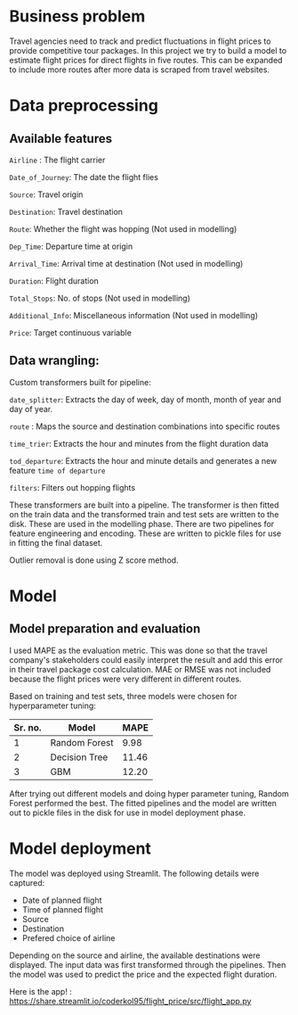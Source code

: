 
# Business problem

Travel agencies need to track and predict fluctuations in flight prices to provide competitive tour packages. In this project we try to build a model to estimate flight prices for direct flights in five routes. This can be expanded to include more routes after more data is scraped from travel websites.


# Data preprocessing

## Available features

`Airline` : The flight carrier

`Date_of_Journey`: The date the flight flies

`Source`: Travel origin

`Destination`: Travel destination

`Route`: Whether the flight was hopping (Not used in modelling)

`Dep_Time`: Departure time at origin

`Arrival_Time`: Arrival time at destination (Not used in modelling)

`Duration`: Flight duration

`Total_Stops`: No. of stops (Not used in modelling)

`Additional_Info`: Miscellaneous information (Not used in modelling)

`Price`: Target continuous variable

## Data wrangling:

Custom transformers built for pipeline:

`date_splitter`: Extracts the day of week, day of month, month of year and day of year.

`route` : Maps the source and destination combinations into specific routes

`time_trier`: Extracts the hour and minutes from the flight duration data

`tod_departure`: Extracts the hour and minute details and generates a new feature `time of departure`

`filters`: Filters out hopping flights

These transformers are built into a pipeline. The transformer is then fitted on the train data and the transformed train and test sets are written to the disk. These are used in the modelling phase. There are two pipelines for feature engineering and encoding. These are written to pickle files for use in fitting the final dataset.

Outlier removal is done using Z score method.



# Model

## Model preparation and evaluation

I used MAPE as the evaluation metric. This was done so that the travel company's stakeholders could easily interpret the result and add this error in their travel package cost calculation. MAE or RMSE was not included because the flight prices were very different in different routes.

Based on training and test sets, three models were chosen for hyperparameter tuning:

|Sr. no.|Model|MAPE|
|--|--|--|
|1|Random Forest|9.98|
|2|Decision Tree|11.46|
|3|GBM|12.20|

After trying out different models and doing hyper parameter tuning, Random Forest performed the best. The fitted pipelines and the model are written out to pickle files in the disk for use in model deployment phase.

# Model deployment

The model was deployed using Streamlit. The following details were captured:
* Date of planned flight
* Time of planned flight
* Source
* Destination 
* Prefered choice of airline

Depending on the source and airline, the available destinations were displayed. The input data was first transformed through the pipelines. Then the model was used to predict the price and the expected flight duration.

Here is the app! : https://share.streamlit.io/coderkol95/flight_price/src/flight_app.py
